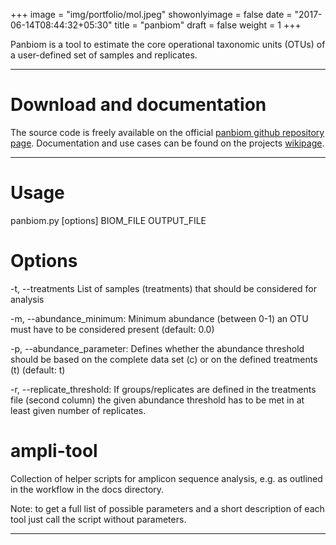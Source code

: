 +++
image = "img/portfolio/mol.jpeg"
showonlyimage = false
date = "2017-06-14T08:44:32+05:30"
title = "panbiom"
draft = false
weight = 1
+++

Panbiom is a tool to estimate the core operational taxonomic units (OTUs) of a user-defined set of samples and replicates.


<!--more-->

---

# Download and documentation

The source code is freely available on the official [panbiom github repository page](https://github.com/timkahlke/panbiom). Documentation and use cases can be found on the projects [wikipage](https://github.com/timkahlke/panbiom/wiki).

---


# Usage
panbiom.py [options] BIOM_FILE OUTPUT_FILE

# Options
-t, --treatments 
List of samples (treatments) that should be considered for analysis

-m, --abundance_minimum: Minimum abundance (between 0-1) an OTU must have to be considered present (default: 0.0)

-p, --abundance_parameter: Defines whether the abundance threshold should be based on the complete data set (c) or on the defined treatments (t) (default: t)

-r, --replicate_threshold: If groups/replicates are defined in the treatments file (second column) the given abundance threshold has to be met in at least given number of replicates.
# ampli-tool
Collection of helper scripts for amplicon sequence analysis, e.g. as outlined in the workflow in the docs directory.

Note: to get a full list of possible parameters and a short description of each tool just call the script without parameters.

---
